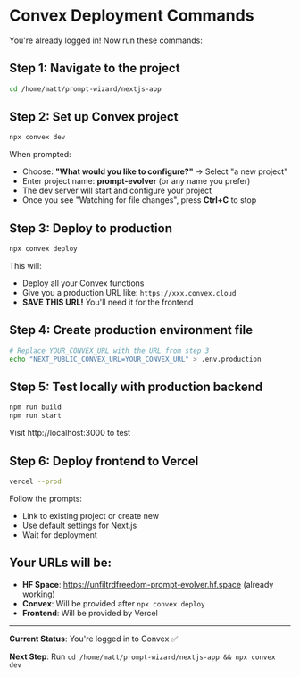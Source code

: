 # Convex Deployment Commands

You're already logged in! Now run these commands:

## Step 1: Navigate to the project
```bash
cd /home/matt/prompt-wizard/nextjs-app
```

## Step 2: Set up Convex project
```bash
npx convex dev
```

When prompted:
- Choose: **"What would you like to configure?"** → Select "a new project"
- Enter project name: **prompt-evolver** (or any name you prefer)
- The dev server will start and configure your project
- Once you see "Watching for file changes", press **Ctrl+C** to stop

## Step 3: Deploy to production
```bash
npx convex deploy
```

This will:
- Deploy all your Convex functions
- Give you a production URL like: `https://xxx.convex.cloud`
- **SAVE THIS URL!** You'll need it for the frontend

## Step 4: Create production environment file
```bash
# Replace YOUR_CONVEX_URL with the URL from step 3
echo "NEXT_PUBLIC_CONVEX_URL=YOUR_CONVEX_URL" > .env.production
```

## Step 5: Test locally with production backend
```bash
npm run build
npm run start
```

Visit http://localhost:3000 to test

## Step 6: Deploy frontend to Vercel
```bash
vercel --prod
```

Follow the prompts:
- Link to existing project or create new
- Use default settings for Next.js
- Wait for deployment

## Your URLs will be:
- **HF Space**: https://unfiltrdfreedom-prompt-evolver.hf.space (already working)
- **Convex**: Will be provided after `npx convex deploy`
- **Frontend**: Will be provided by Vercel

---

**Current Status**: You're logged in to Convex ✅

**Next Step**: Run `cd /home/matt/prompt-wizard/nextjs-app && npx convex dev`